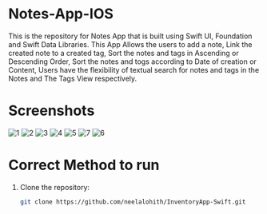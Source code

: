 # Notes-App-IOS

This is the repository for Notes App that is built using Swift UI, Foundation and Swift Data Libraries. This App Allows the users to add a note, Link the created note to a created tag, Sort the notes and tags in Ascending or Descending Order, Sort the notes and togs according to Date of creation or Content, Users have the flexibility of textual search for notes and tags in the Notes and The Tags View respectively.

# Screenshots
![1](https://github.com/neelalohith/Notes-App-IOS/assets/98219059/f33e07ac-d16a-4beb-8c57-a04c9b3a81f1) 
![2](https://github.com/neelalohith/Notes-App-IOS/assets/98219059/51eaecf5-b8f1-46be-b0ef-01c16c9827ca)
![3](https://github.com/neelalohith/Notes-App-IOS/assets/98219059/5f89c6ca-34d5-4738-b44c-111f893851d2)
![4](https://github.com/neelalohith/Notes-App-IOS/assets/98219059/9af7b003-ca5d-4513-9311-296d6cfe37ca)
![5](https://github.com/neelalohith/Notes-App-IOS/assets/98219059/6c6b662d-7edd-4ebf-900d-f58a100e8c6a)
![7](https://github.com/neelalohith/Notes-App-IOS/assets/98219059/e10d4092-f08f-482b-a860-7b41a8ddd9f8)
![6](https://github.com/neelalohith/Notes-App-IOS/assets/98219059/7cd48830-dad5-4df9-a8ef-1bd6425f4373)


# Correct Method to run
1. Clone the repository:
   ```bash
   git clone https://github.com/neelalohith/InventoryApp-Swift.git
